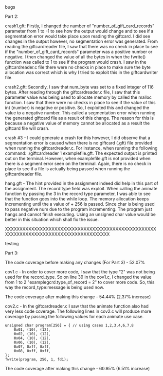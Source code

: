 bugs

Part 2:

 crash1.gft: Firstly, I changed the number of "number_of_gift_card_records" parameter from 1 to -1 to see how the output would change and to see if a segmentation error would take place upon reading the giftcard. I did see changes in the output however, no segmentation error was generated. From reading the giftcardreader file, I saw that there was no check in place to see if the "number_of_gift_card_records" parameter was a positive number or negative. I then changed the value of all the bytes in when the fwrite() function was called to 1 to see if the program would crash. I saw in the giftcardreader.c file there were no checks in place to make sure the byte allocation was correct which is why I tried to exploit this in the giftcardwriter file. 
 
crash2.gft: Secondly, I saw that num_byte was set to a fixed integer of 116 bytes. After reading through the giftcardreader.c file, I saw that this parameter value was being used to allocate memory by called the malloc function. I saw that there were no checks in place to see if the value of this int (number) is negative or positive. So, I exploited this and changed the value to a negative number. This called a segmentation error when running the generated giftcard file as a result of this change. The reason for this is because a negative value of memory cannot be allocated as a result the giftcard file will crash.

crash #3 - I could generate a crash for this however, I did observe that a segmentation error is caused when there is no giftcard (.gft) file provided when running the giftcardreader.c. For instance, when running the following command: ./giftcardreader 1 examplefile.gft. The expected output is printed out on the terminal. However, when examplefile.gft is not provided when there is a segment error seen on the terminal. Again, there is no check in place to see if a file is actually being passed when running the giftcardreader file. 


hang.gft - The hint provided in the assignment indeed did help in this part of the assignment. The record type field was exploit. When calling the animate function by passing the 3 in the record type parameter, I was able to see that the function goes into the while loop. The memory allocation keeps incrementing until the a value of + 256 is passed. Since char is being used to pass negative num due to the program incrementing. The program just hangs and cannot finish executing. Using an unsigned char value would be better in this situation which shall fix the issue. 

XXXXXXXXXXXXXXXXXXXXXXXXXXXXXXXXXXXXXXXXXXXXXXXXXXXXXXXXXXXXXXXXXXXXXXXXXXXXXXXXXXXXXXXX

testing

Part 3:

The code coverage before making any changes (For Part 3) - 52.07%

cov1.c - In order to cover more code, I saw that the type "2" was not being used for the record_type. So on line 39 in the cov1.c, I changed the value from 1 to 2 "examplegcrd.type_of_record = 2" to cover more code. So, this way the record_type:message is being used now. 

The code coverage after making this change - 54.44% (2.37% increase)


cov2.c - In the giftcardreader.c I saw that the animate function also had very less code coverage. The following lines in cov2.c will produce more coverage by passing the following values for each animate use case. 

	unsigned char program[256] = { // using cases 1,2,3,4,6,7,8
		0x01, (10), (12),
		0x02, (10), (12),
		0x04, (10), (12),
		0x06, (10), (12),
		0x07, 0xff, 0xff,
		0x08, 0xff, 0xff,
	};
	fwrite(program, 256, 1, fd1);


The code coverage after making this change - 60.95% (6.51% increase)







